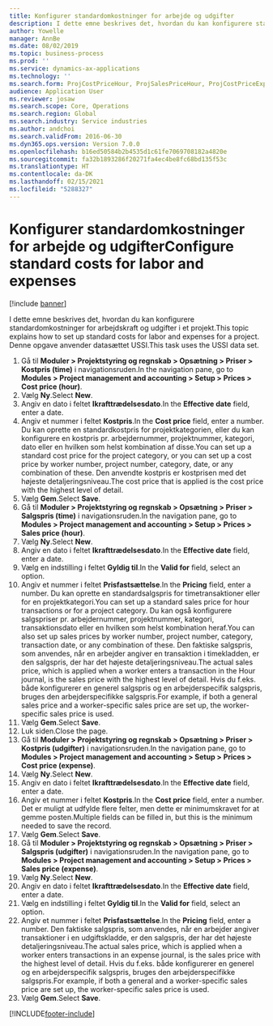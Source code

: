 ```yaml
---
title: Konfigurer standardomkostninger for arbejde og udgifter
description: I dette emne beskrives det, hvordan du kan konfigurere standardomkostninger for arbejdskraft og udgifter i et projekt.
author: Yowelle
manager: AnnBe
ms.date: 08/02/2019
ms.topic: business-process
ms.prod: ''
ms.service: dynamics-ax-applications
ms.technology: ''
ms.search.form: ProjCostPriceHour, ProjSalesPriceHour, ProjCostPriceExpense, ProjSalesPriceCost
audience: Application User
ms.reviewer: josaw
ms.search.scope: Core, Operations
ms.search.region: Global
ms.search.industry: Service industries
ms.author: andchoi
ms.search.validFrom: 2016-06-30
ms.dyn365.ops.version: Version 7.0.0
ms.openlocfilehash: b16ed50584b2b4535d1c61fe7069708182a4820e
ms.sourcegitcommit: fa32b1893286f20271fa4ec4be8fc68bd135f53c
ms.translationtype: HT
ms.contentlocale: da-DK
ms.lasthandoff: 02/15/2021
ms.locfileid: "5288327"
---
```

# <a name="configure-standard-costs-for-labor-and-expenses"></a><span data-ttu-id="3219c-103">Konfigurer standardomkostninger for arbejde og udgifter</span><span class="sxs-lookup"><span data-stu-id="3219c-103">Configure standard costs for labor and expenses</span></span>

[!include [banner](../../includes/banner.md)]

<span data-ttu-id="3219c-104">I dette emne beskrives det, hvordan du kan konfigurere standardomkostninger for arbejdskraft og udgifter i et projekt.</span><span class="sxs-lookup"><span data-stu-id="3219c-104">This topic explains how to set up standard costs for labor and expenses for a project.</span></span> <span data-ttu-id="3219c-105">Denne opgave anvender datasættet USSI.</span><span class="sxs-lookup"><span data-stu-id="3219c-105">This task uses the USSI data set.</span></span>

1. <span data-ttu-id="3219c-106">Gå til **Moduler > Projektstyring og regnskab > Opsætning > Priser > Kostpris (time)** i navigationsruden.</span><span class="sxs-lookup"><span data-stu-id="3219c-106">In the navigation pane, go to **Modules > Project management and accounting > Setup > Prices > Cost price (hour)**.</span></span>
2. <span data-ttu-id="3219c-107">Vælg **Ny**.</span><span class="sxs-lookup"><span data-stu-id="3219c-107">Select **New**.</span></span>
3. <span data-ttu-id="3219c-108">Angiv en dato i feltet **Ikrafttrædelsesdato**.</span><span class="sxs-lookup"><span data-stu-id="3219c-108">In the **Effective date** field, enter a date.</span></span>
4. <span data-ttu-id="3219c-109">Angiv et nummer i feltet **Kostpris**.</span><span class="sxs-lookup"><span data-stu-id="3219c-109">In the **Cost price** field, enter a number.</span></span> <span data-ttu-id="3219c-110">Du kan oprette en standardkostpris for projektkategorien, eller du kan konfigurere en kostpris pr. arbejdernummer, projektnummer, kategori, dato eller en hvilken som helst kombination af disse.</span><span class="sxs-lookup"><span data-stu-id="3219c-110">You can set up a standard cost price for the project category, or you can set up a cost price by worker number, project number, category, date, or any combination of these.</span></span> <span data-ttu-id="3219c-111">Den anvendte kostpris er kostprisen med det højeste detaljeringsniveau.</span><span class="sxs-lookup"><span data-stu-id="3219c-111">The cost price that is applied is the cost price with the highest level of detail.</span></span>  
5. <span data-ttu-id="3219c-112">Vælg **Gem**.</span><span class="sxs-lookup"><span data-stu-id="3219c-112">Select **Save**.</span></span>
6. <span data-ttu-id="3219c-113">Gå til **Moduler > Projektstyring og regnskab > Opsætning > Priser > Salgspris (time)** i navigationsruden.</span><span class="sxs-lookup"><span data-stu-id="3219c-113">In the navigation pane, go to **Modules > Project management and accounting > Setup > Prices > Sales price (hour)**.</span></span>
7. <span data-ttu-id="3219c-114">Vælg **Ny**.</span><span class="sxs-lookup"><span data-stu-id="3219c-114">Select **New**.</span></span>
8. <span data-ttu-id="3219c-115">Angiv en dato i feltet **Ikrafttrædelsesdato**.</span><span class="sxs-lookup"><span data-stu-id="3219c-115">In the **Effective date** field, enter a date.</span></span>
9. <span data-ttu-id="3219c-116">Vælg en indstilling i feltet **Gyldig til**.</span><span class="sxs-lookup"><span data-stu-id="3219c-116">In the **Valid for** field, select an option.</span></span>
10. <span data-ttu-id="3219c-117">Angiv et nummer i feltet **Prisfastsættelse**.</span><span class="sxs-lookup"><span data-stu-id="3219c-117">In the **Pricing** field, enter a number.</span></span> <span data-ttu-id="3219c-118">Du kan oprette en standardsalgspris for timetransaktioner eller for en projektkategori.</span><span class="sxs-lookup"><span data-stu-id="3219c-118">You can set up a standard sales price for hour transactions or for a project category.</span></span> <span data-ttu-id="3219c-119">Du kan også konfigurere salgspriser pr. arbejdernummer, projektnummer, kategori, transaktionsdato eller en hvilken som helst kombination heraf.</span><span class="sxs-lookup"><span data-stu-id="3219c-119">You can also set up sales prices by worker number, project number, category, transaction date, or any combination of these.</span></span> <span data-ttu-id="3219c-120">Den faktiske salgspris, som anvendes, når en arbejder angiver en transaktion i timekladden, er den salgspris, der har det højeste detaljeringsniveau.</span><span class="sxs-lookup"><span data-stu-id="3219c-120">The actual sales price, which is applied when a worker enters a transaction in the Hour journal, is the sales price with the highest level of detail.</span></span> <span data-ttu-id="3219c-121">Hvis du f.eks. både konfigurerer en generel salgspris og en arbejderspecifik salgspris, bruges den arbejderspecifikke salgspris.</span><span class="sxs-lookup"><span data-stu-id="3219c-121">For example, if both a general sales price and a worker-specific sales price are set up, the worker-specific sales price is used.</span></span>  
11. <span data-ttu-id="3219c-122">Vælg **Gem**.</span><span class="sxs-lookup"><span data-stu-id="3219c-122">Select **Save**.</span></span>
12. <span data-ttu-id="3219c-123">Luk siden.</span><span class="sxs-lookup"><span data-stu-id="3219c-123">Close the page.</span></span>
13. <span data-ttu-id="3219c-124">Gå til **Moduler > Projektstyring og regnskab > Opsætning > Priser > Kostpris (udgifter)** i navigationsruden.</span><span class="sxs-lookup"><span data-stu-id="3219c-124">In the navigation pane, go to **Modules > Project management and accounting > Setup > Prices > Cost price (expense)**.</span></span>
14. <span data-ttu-id="3219c-125">Vælg **Ny**.</span><span class="sxs-lookup"><span data-stu-id="3219c-125">Select **New**.</span></span>
15. <span data-ttu-id="3219c-126">Angiv en dato i feltet **Ikrafttrædelsesdato**.</span><span class="sxs-lookup"><span data-stu-id="3219c-126">In the **Effective date** field, enter a date.</span></span>
16. <span data-ttu-id="3219c-127">Angiv et nummer i feltet **Kostpris**.</span><span class="sxs-lookup"><span data-stu-id="3219c-127">In the **Cost price** field, enter a number.</span></span> <span data-ttu-id="3219c-128">Det er muligt at udfylde flere felter, men dette er minimumskravet for at gemme posten.</span><span class="sxs-lookup"><span data-stu-id="3219c-128">Multiple fields can be filled in, but this is the minimum needed to save the record.</span></span>  
17. <span data-ttu-id="3219c-129">Vælg **Gem**.</span><span class="sxs-lookup"><span data-stu-id="3219c-129">Select **Save**.</span></span>
18. <span data-ttu-id="3219c-130">Gå til **Moduler > Projektstyring og regnskab > Opsætning > Priser > Salgspris (udgifter)** i navigationsruden.</span><span class="sxs-lookup"><span data-stu-id="3219c-130">In the navigation pane, go to **Modules > Project management and accounting > Setup > Prices > Sales price (expense)**.</span></span>
19. <span data-ttu-id="3219c-131">Vælg **Ny**.</span><span class="sxs-lookup"><span data-stu-id="3219c-131">Select **New**.</span></span>
20. <span data-ttu-id="3219c-132">Angiv en dato i feltet **Ikrafttrædelsesdato**.</span><span class="sxs-lookup"><span data-stu-id="3219c-132">In the **Effective date** field, enter a date.</span></span>
21. <span data-ttu-id="3219c-133">Vælg en indstilling i feltet **Gyldig til**.</span><span class="sxs-lookup"><span data-stu-id="3219c-133">In the **Valid for** field, select an option.</span></span>
22. <span data-ttu-id="3219c-134">Angiv et nummer i feltet **Prisfastsættelse**.</span><span class="sxs-lookup"><span data-stu-id="3219c-134">In the **Pricing** field, enter a number.</span></span> <span data-ttu-id="3219c-135">Den faktiske salgspris, som anvendes, når en arbejder angiver transaktioner i en udgiftskladde, er den salgspris, der har det højeste detaljeringsniveau.</span><span class="sxs-lookup"><span data-stu-id="3219c-135">The actual sales price, which is applied when a worker enters transactions in an expense journal, is the sales price with the highest level of detail.</span></span> <span data-ttu-id="3219c-136">Hvis du f.eks. både konfigurerer en generel og en arbejderspecifik salgspris, bruges den arbejderspecifikke salgspris.</span><span class="sxs-lookup"><span data-stu-id="3219c-136">For example, if both a general and a worker-specific sales price are set up, the worker-specific sales price is used.</span></span>  
23. <span data-ttu-id="3219c-137">Vælg **Gem**.</span><span class="sxs-lookup"><span data-stu-id="3219c-137">Select **Save**.</span></span>



[!INCLUDE[footer-include](../../includes/footer-banner.md)]